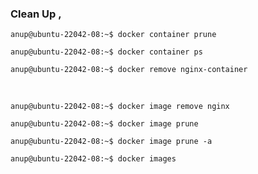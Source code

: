 ### Clean Up ,

`anup@ubuntu-22042-08:~$ docker container prune `

`anup@ubuntu-22042-08:~$ docker container ps`

`anup@ubuntu-22042-08:~$ docker remove nginx-container`

<br>

`anup@ubuntu-22042-08:~$ docker image remove nginx`

`anup@ubuntu-22042-08:~$ docker image prune `

`anup@ubuntu-22042-08:~$ docker image prune -a`

`anup@ubuntu-22042-08:~$ docker images`

<br>
